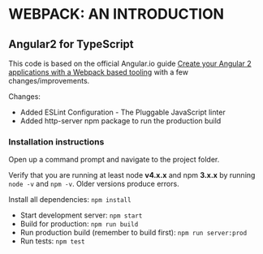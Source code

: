 # WEBPACK: AN INTRODUCTION
## Angular2 for TypeScript

This code is based on the official Angular.io guide [Create your Angular 2 applications with a Webpack based tooling](https://angular.io/docs/ts/latest/guide/webpack.html) with a few changes/improvements.

Changes:
* Added ESLint Configuration - The Pluggable JavaScript linter
* Added http-server npm package to run the production build

### Installation instructions
Open up a command prompt and navigate to the project folder.

Verify that you are running at least node **v4.x.x** and npm **3.x.x** by running `node -v` and `npm -v`. Older versions produce errors.

Install all dependencies: `npm install`

* Start development server: `npm start`
* Build for production: `npm run build`
* Run production build (remember to build first): `npm run server:prod`
* Run tests: `npm test`
